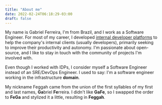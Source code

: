 ```yaml
---
title: "About me"
date: 2022-02-24T06:18:29-03:00
draft: false
---
```


My name is Gabriel Ferreira, I'm from Brazil, and I work as a Software Engineer. For most of my career, I developed [internal developer platforms](https://internaldeveloperplatform.org/) to help the company's internal clients (usually developers), primarily seeking to improve their productivity and autonomy. I'm passionate about open-source, and I like to stay in touch with the community of projects I'm involved with.

Even though I worked with IDPs, I consider myself a Software Engineer instead of an SRE/DevOps Engineer. I used to say: I'm a software engineer working in the infrastructure **domain**.

My nickname Feggah came from the union of the first syllables of my first and last names, **Ga**briel **Fe**rreira. I didn't like **GaFe**, so I swapped the order to **FeGa** and stylized it a little, resulting in **Feggah**.
